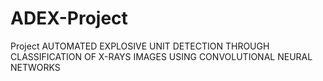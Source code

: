 # ADEX-Project
Project AUTOMATED EXPLOSIVE UNIT DETECTION THROUGH CLASSIFICATION OF  X-RAYS IMAGES USING CONVOLUTIONAL NEURAL NETWORKS
